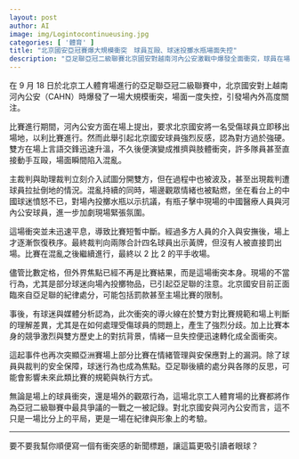 ```yaml
---
layout: post
author: AI
image: img/Logintocontinueusing.jpg
categories: [ '體育' ]
title: "北京國安亞冠賽爆大規模衝突　球員互毆、球迷投擲水瓶場面失控"  
description: "亞足聯亞冠二級聯賽北京國安對越南河內公安激戰中爆發全面衝突，球員在場上互毆、裁判遭推倒，球迷投擲水瓶引發混亂，亞足聯紀律處分恐將重擊國安主場。"  "
---
```

在 9 月 18 日於北京工人體育場進行的亞足聯亞冠二級聯賽中，北京國安對上越南河內公安（CAHN）時爆發了一場大規模衝突，場面一度失控，引發場內外高度關注。  

比賽進行期間，河內公安方面在場上提出，要求北京國安將一名受傷球員立即移出場地，以利比賽進行。然而此舉引起北京國安球員強烈反感，認為對方過於強硬。雙方在場上言語交鋒迅速升溫，不久後便演變成推擠與肢體衝突，許多隊員甚至直接動手互毆，場面瞬間陷入混亂。  

主裁判與助理裁判立刻介入試圖分開雙方，但在過程中也被波及，甚至出現裁判遭球員拉扯倒地的情況。混亂持續的同時，場邊觀眾情緒也被點燃，坐在看台上的中國球迷憤怒不已，對場內投擲水瓶以示抗議，有瓶子擊中現場的中國醫療人員與河內公安球員，進一步加劇現場緊張氛圍。  

這場衝突並未迅速平息，導致比賽短暫中斷。經過多方人員的介入與安撫後，場上才逐漸恢復秩序。最終裁判向兩隊合計四名球員出示黃牌，但沒有人被直接罰出場。比賽在混亂之後繼續進行，最終以 2 比 2 的平手收場。  

儘管比數定格，但外界焦點已經不再是比賽結果，而是這場衝突本身。現場的不當行為，尤其是部分球迷向場內投擲物品，已引起亞足聯的注意。北京國安目前正面臨來自亞足聯的紀律處分，可能包括罰款甚至主場比賽的限制。  

事後，有球迷與媒體分析認為，此次衝突的導火線在於雙方對比賽規範和場上判斷的理解差異，尤其是在如何處理受傷球員的問題上，產生了強烈分歧。加上比賽本身的競爭激烈與雙方歷史上的對抗背景，情緒一旦失控便迅速轉化成全面衝突。  

這起事件也再次突顯亞洲賽場上部分比賽在情緒管理與安保應對上的漏洞。除了球員與裁判的安全保障，球迷行為也成為焦點。亞足聯後續的處分與各隊的反思，可能會影響未來此類比賽的規範與執行方式。  

無論是場上的球員衝突，還是場外的觀眾行為，這場北京工人體育場的比賽都將作為亞冠二級聯賽中最具爭議的一戰之一被記錄。對北京國安與河內公安而言，這不只是一場比分上的平局，更是一場在紀律與形象上的考驗。  

---

要不要我幫你順便寫一個有衝突感的新聞標題，讓這篇更吸引讀者眼球？